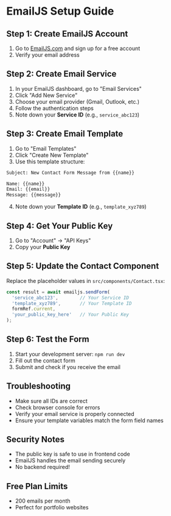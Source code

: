 # EmailJS Setup Guide

## Step 1: Create EmailJS Account
1. Go to [EmailJS.com](https://www.emailjs.com/) and sign up for a free account
2. Verify your email address

## Step 2: Create Email Service
1. In your EmailJS dashboard, go to "Email Services"
2. Click "Add New Service"
3. Choose your email provider (Gmail, Outlook, etc.)
4. Follow the authentication steps
5. Note down your **Service ID** (e.g., `service_abc123`)

## Step 3: Create Email Template
1. Go to "Email Templates"
2. Click "Create New Template"
3. Use this template structure:

```html
Subject: New Contact Form Message from {{name}}

Name: {{name}}
Email: {{email}}
Message: {{message}}
```

4. Note down your **Template ID** (e.g., `template_xyz789`)

## Step 4: Get Your Public Key
1. Go to "Account" → "API Keys"
2. Copy your **Public Key**

## Step 5: Update the Contact Component
Replace the placeholder values in `src/components/Contact.tsx`:

```javascript
const result = await emailjs.sendForm(
  'service_abc123',        // Your Service ID
  'template_xyz789',       // Your Template ID
  formRef.current,
  'your_public_key_here'   // Your Public Key
);
```

## Step 6: Test the Form
1. Start your development server: `npm run dev`
2. Fill out the contact form
3. Submit and check if you receive the email

## Troubleshooting
- Make sure all IDs are correct
- Check browser console for errors
- Verify your email service is properly connected
- Ensure your template variables match the form field names

## Security Notes
- The public key is safe to use in frontend code
- EmailJS handles the email sending securely
- No backend required!

## Free Plan Limits
- 200 emails per month
- Perfect for portfolio websites 